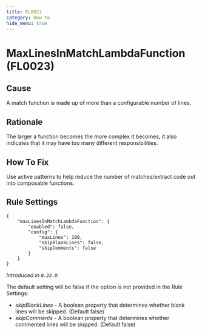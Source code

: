 ```yaml
---
title: FL0023
category: how-to
hide_menu: true
---
```


# MaxLinesInMatchLambdaFunction (FL0023)

## Cause

A match function is made up of more than a configurable number of lines.

## Rationale

The larger a function becomes the more complex it becomes, it also indicates that it may have too many different responsibilities.

## How To Fix

Use active patterns to help reduce the number of matches/extract code out into composable functions.

## Rule Settings

    {
        "maxLinesInMatchLambdaFunction": {
            "enabled": false,
            "config": {
                "maxLines": 100,
                "skipBlankLines": false,
                "skipComments": false
            }
        }
    }

*Introduced in `0.23.0`:*

The default setting will be false if the option is not provided in the Rule Settings:
* *skipBlankLines* - A boolean property that determines whether blank lines will be skipped. (Default false)
* *skipComments* - A boolean property that determines whether commented lines will be skipped. (Default false)
